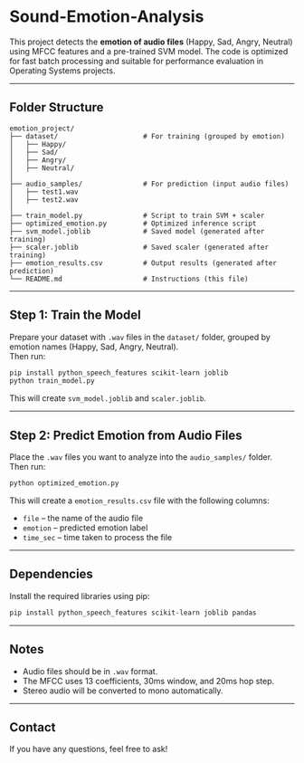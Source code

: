 # Sound-Emotion-Analysis

This project detects the **emotion of audio files** (Happy, Sad, Angry, Neutral) using MFCC features and a pre-trained SVM model. The code is optimized for fast batch processing and suitable for performance evaluation in Operating Systems projects.

---

## Folder Structure

```
emotion_project/
├── dataset/                     # For training (grouped by emotion)
│   ├── Happy/
│   ├── Sad/
│   ├── Angry/
│   ├── Neutral/
│
├── audio_samples/               # For prediction (input audio files)
│   ├── test1.wav
│   ├── test2.wav
│
├── train_model.py               # Script to train SVM + scaler
├── optimized_emotion.py         # Optimized inference script
├── svm_model.joblib             # Saved model (generated after training)
├── scaler.joblib                # Saved scaler (generated after training)
├── emotion_results.csv          # Output results (generated after prediction)
└── README.md                    # Instructions (this file)
```

---

## Step 1: Train the Model

Prepare your dataset with `.wav` files in the `dataset/` folder, grouped by emotion names (Happy, Sad, Angry, Neutral).  
Then run:

```bash
pip install python_speech_features scikit-learn joblib
python train_model.py
```

This will create `svm_model.joblib` and `scaler.joblib`.

---

## Step 2: Predict Emotion from Audio Files

Place the `.wav` files you want to analyze into the `audio_samples/` folder.  
Then run:

```bash
python optimized_emotion.py
```

This will create a `emotion_results.csv` file with the following columns:

- `file` – the name of the audio file
- `emotion` – predicted emotion label
- `time_sec` – time taken to process the file

---

## Dependencies

Install the required libraries using pip:

```bash
pip install python_speech_features scikit-learn joblib pandas
```

---

## Notes

- Audio files should be in `.wav` format.
- The MFCC uses 13 coefficients, 30ms window, and 20ms hop step.
- Stereo audio will be converted to mono automatically.

---

## Contact

If you have any questions, feel free to ask!
